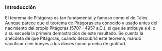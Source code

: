 
### Introducción

El teorema de Pitágoras es tan fundamental y famoso como el de Tales. Aunque
parece que el teorema de Pitágoras era conocido y usado antes del nacimiento
del propio Pitágoras (570?--495? a.C.), sí que se atribuye a él o a su
escuela la primera demostración de este resultado. Se cuenta la anécdota de
que Pitágoras, cuando descubrió este teorema, mandó sacrificar cien bueyes a
los dioses como prueba de gratitud.




